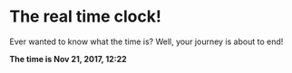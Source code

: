 # The real time clock!

Ever wanted to know what the time is? Well, your journey is about to end!

**The time is Nov 21, 2017, 12:22**